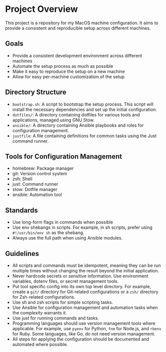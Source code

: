 # Project Overview

This project is a repository for my MacOS machine configuration. It aims to provide a consistent and reproducible setup across different machines.

## Goals

- Provide a consistent development environment across different machines
- Automate the setup process as much as possible
- Make it easy to reproduce the setup on a new machine
- Allow for easy per-machine customization of the setup

## Directory Structure

- `bootstrap.sh`: A script to bootstrap the setup process. This script will install the necessary dependencies and set up the initial configuration.
- `dotfiles/`: A directory containing dotfiles for various tools and applications, managed using GNU Stow.
- `ansible/`: A directory containing Ansible playbooks and roles for configuration management.
- `justfile`: A file containing definitions for common tasks using the Just command runner.

## Tools for Configuration Management

- homebrew: Package manager
- git: Version control system
- zsh: Shell
- just: Command runner
- stow: Dotfile manager
- ansible: Automation tool

## Standards

- Use long-form flags in commands when possible
- Use env shebangs in scripts. For example, in sh scripts, prefer using `#!/usr/bin/env sh` as the shebang.
- Always use the full path when using Ansible modules.

## Guidelines

- All scripts and commands must be idempotent, meaning they can be run multiple times without changing the result beyond the initial application.
- Never hardcode secrets or sensitive information. Use environment variables, dotenv files, or secret management tools.
- Put tool specific config into its own top level directory. For example, create a `git/` directory for Git-related configurations or a `zsh/` directory for Zsh-related configurations.
- Use sh and zsh scripts for simple scripting tasks.
- Use Ansible for configuration management and automation tasks when the complexity warrants it.
- Use just for running commands and tasks.
- Programming languages should use version management tools where applicable. For example, use `pyenv` for Python, `fnm` for Node.js, and `rbenv` for Ruby. Some languages, like Go, do not need version management.
- All steps for applying the configuration should be documented and automated where possible.
